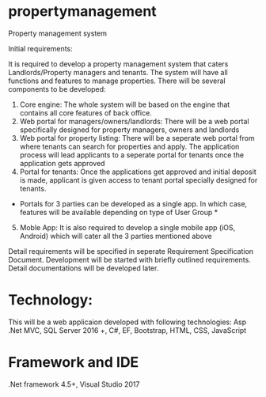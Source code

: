 # propertymanagement
Property management system

Initial requirements:

It is required to develop a property management system that caters Landlords/Property managers and tenants. The system will have all functions and features to manage properties. There will be several components to be developed:
1. Core engine: The whole system will be based on the engine that contains all core features of back office.
2. Web portal for managers/owners/landlords: There will be a web portal specifically designed for property managers, owners and landlords
3. Web portal for property listing: There will be a seperate web portal from where tenants can search for properties and apply. The application process will lead applicants to a seperate portal for tenants once the application gets approved
4. Portal for tenants: Once the applications get approved and initial deposit is made, applicant is given access to tenant portal specially designed for tenants.

* Portals for 3 parties can be developed as a single app. In which case, features will be available depending on type of User Group *

5. Moble App: It is also required to develop a single mobile app (iOS, Android) which will cater all the 3 parties mentioned above

Detail requirements will be specified in seperate Requirement Specification Document. Development will be started with briefly outlined requirements. Detail documentations will be developed later.

# Technology:
This will be a web applicaion developed with following technologies:
Asp .Net MVC, SQL Server 2016 +, C#, EF, Bootstrap, HTML, CSS, JavaScript

# Framework and IDE
.Net framework 4.5+, Visual Studio 2017  

